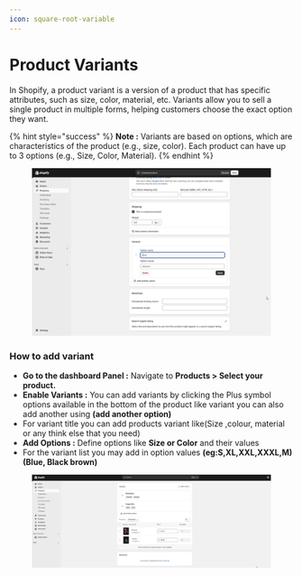 ```yaml
---
icon: square-root-variable
---
```


# Product Variants

In Shopify, a product variant is a version of a product that has specific attributes, such as size, color, material, etc. Variants allow you to sell a single product in multiple forms, helping customers choose the exact option they want.

{% hint style="success" %}
**Note :** Variants are based on options, which are characteristics of the product (e.g., size, color). Each product can have up to 3 options (e.g., Size, Color, Material).
{% endhint %}

<figure><img src="../.gitbook/assets/varient.jpg" alt=""><figcaption></figcaption></figure>

### How to add variant

* **Go to the dashboard Panel :** Navigate to **Products > Select your product.**
* **Enable Variants :** You can add variants by clicking the Plus symbol options available in the bottom of the product like variant you can also add another using **(add another option)**&#x20;
* For variant title you can add products variant like(Size ,colour, material or any think else that you need)&#x20;
* &#x20;**Add Options :** Define options like **Size or Color** and their values&#x20;
* For the variant list you may add in option values **(eg:S,XL,XXL,XXXL,M)(Blue, Black brown)**

<figure><img src="../.gitbook/assets/varient-01.jpg" alt=""><figcaption></figcaption></figure>
